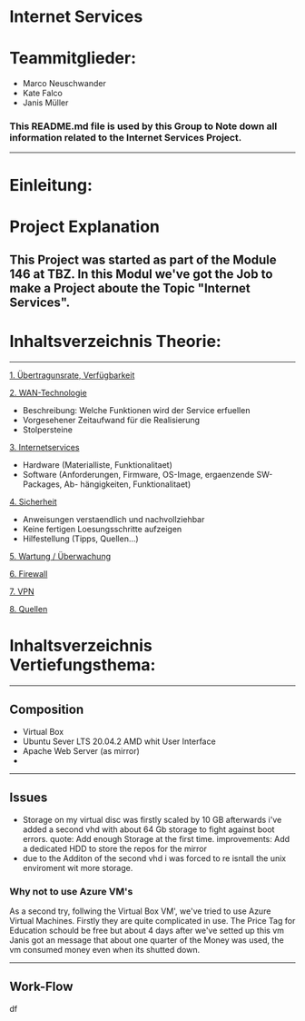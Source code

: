 # Internet Services
# Teammitglieder: 
- Marco Neuschwander
- Kate Falco
- Janis Müller
### This README.md file is used by this Group to Note down all information related to the Internet Services Project.
---
# Einleitung: 
# Project Explanation 
This Project was started as part of the Module 146 at TBZ. In this Modul we've got the Job to make a Project aboute the Topic "Internet Services".
---
# Inhaltsverzeichnis Theorie: 
-------------------
[1. Übertragunsrate, Verfügbarkeit](Übertragunsrate.md "1. Übertragunsrate, Verfügbarkeit")


[2. WAN-Technologie](Einfuehrung.md "2. Einfuehrung ")
   - Beschreibung: Welche Funktionen wird der Service erfuellen
   - Vorgesehener Zeitaufwand für die Realisierung
   - Stolpersteine

[3. Internetservices](Hardware.md  "3. Benoetigte Hard- und Software" )
   - Hardware (Materialliste, Funktionalitaet)
   - Software (Anforderungen, Firmware, OS-Image, ergaenzende SW-Packages, Ab-
	hängigkeiten, Funktionalitaet)
	
	
[4. Sicherheit](Installationsanleitung.md "4. Installationsanleitung")
   - Anweisungen verstaendlich und nachvollziehbar
   - Keine fertigen Loesungsschritte aufzeigen
   - Hilfestellung (Tipps, Quellen...)

[5. Wartung / Überwachung](Qualitaetskontrolle.md "5. Qualitaetskontrolle")

[6. Firewall](Error-Handling.md  "6. Error-Handling ")

[7. VPN](Quellen.md "7. Quellen")

[8. Quellen](Lizenz.md "8. Lizenzen" )
 

# Inhaltsverzeichnis Vertiefungsthema: 
---
## Composition
- Virtual Box
- Ubuntu Sever LTS 20.04.2 AMD whit User Interface
- Apache Web Server (as mirror)
- 
---
## Issues

- Storage on my virtual disc was firstly scaled by 10 GB afterwards i've added a second vhd with about 64 Gb storage to fight against boot errors. 
quote: Add enough Storage at the first time.
improvements: Add a dedicated HDD to store the repos for the mirror
- due to the Additon of the second vhd i was forced to re isntall the unix enviroment wit more storage.

### Why not to use Azure VM's
As a second try, follwing the Virtual Box VM', we've tried to use Azure Virtual Machines. Firstly they are quite complicated in use. The Price Tag for Education schould be free but about 4 days after we've setted up this vm Janis got an message that about one quarter of the Money was used, the vm consumed money even when its shutted down. 

---

## Work-Flow
df

